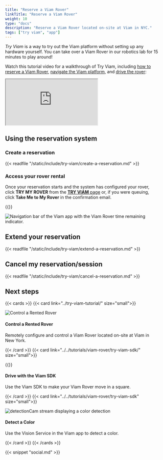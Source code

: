 ```yaml
---
title: "Reserve a Viam Rover"
linkTitle: "Reserve a Viam Rover"
weight: 10
type: "docs"
description: "Reserve a Viam Rover located on-site at Viam in NYC."
tags: ["try viam", "app"]
---
```


_Try Viam_ is a way to try out the Viam platform without setting up any hardware yourself.
You can take over a Viam Rover in our robotics lab for 15 minutes to play around!

Watch this tutorial video for a walkthrough of Try Viam, including [how to reserve a Viam Rover](#using-the-reservation-system), [navigate the Viam platform](/manage/app-usage/), and [drive the rover](../try-viam-tutorial/#control-tab):

<div class="embed-responsive embed-responsive-16by9">
    <iframe class="embed-responsive-item" src="https://www.youtube.com/embed/YYpZ9CVDwMU" allowfullscreen></iframe>
</div>

## Using the reservation system

### Create a reservation

{{< readfile "/static/include/try-viam/create-a-reservation.md" >}}

### Access your rover rental

Once your reservation starts and the system has configured your rover, click **TRY MY ROVER** from the [**TRY VIAM** page](https://app.viam.com/try) or, if you were queuing, click **Take Me to My Rover** in the confirmation email.

{{<gif webm_src="../img/rover-reservation.webm" mp4_src="../img/rover-reservation.mp4" alt="Rover reservation management page" max-width="1000px">}}

![Navigation bar of the Viam app with the Viam Rover time remaining indicator.](../img/navigation-bar.png)

## Extend your reservation

{{< readfile "/static/include/try-viam/extend-a-reservation.md" >}}

## Cancel my reservation/session

{{< readfile "/static/include/try-viam/cancel-a-reservation.md" >}}

## Next steps

{{< cards >}}
{{< card link="../try-viam-tutorial/" size="small">}}

![Control a Rented Rover](../rover-resources/img/viam-rover/rover-front.jpg)
<h4>Control a Rented Rover</h4>

Remotely configure and control a Viam Rover located on-site at Viam in New York.

{{< /card >}}
{{< card link="../../tutorials/viam-rover/try-viam-sdk/" size="small">}}

{{<gif webm_src="../../tutorials/img/try-viam-sdk/image1.webm" mp4_src="../../tutorials/img/try-viam-sdk/image1.mp4" alt="A Viam Rover moving about">}}

<h4>Drive with the Viam SDK</h4>

Use the Viam SDK to make your Viam Rover move in a square.

{{< /card >}}
{{< card link="../../tutorials/viam-rover/try-viam-sdk" size="small">}}

![detectionCam stream displaying a color detection](../../tutorials/img/try-viam-color-detection/detectioncam-comp-stream.png)

<h4>Detect a Color</h4>

Use the Vision Service in the Viam app to detect a color.

{{< /card >}}
{{< /cards >}}

{{< snippet "social.md" >}}
